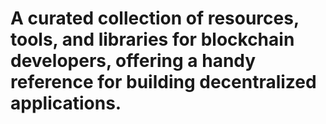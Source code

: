 # A curated collection of resources, tools, and libraries for blockchain developers, offering a handy reference for building decentralized applications.
